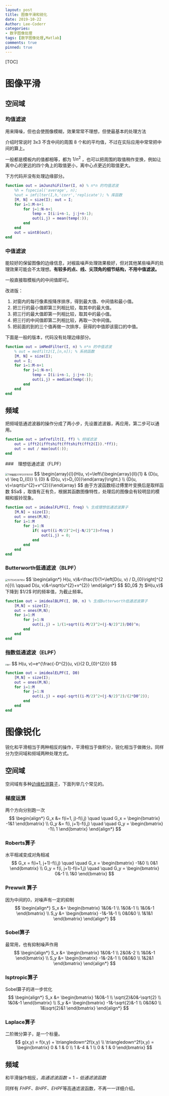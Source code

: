 ```yaml
---
layout: post
title: 图像平滑和锐化
date: 2019-10-22
Author: Lee-Coderr
categories:
- 数字图像处理
tags: [数字图像处理,Matlab]
comments: true
pinned: true
---
```


[TOC]

# 图像平滑

## 空间域

### 均值滤波

用来降噪，但也会使图像模糊，效果常常不理想，但使最基本的处理方法

介绍时常说时 3x3 不含中间的周围 8 个和的平均值，不过在实际应用中常常把中间的算上。

一般都是模板内的值都相等，都为 $1/n^2$ ，也可以把周围的取值稍作变换，例如让离中心的更远的四个角上的取值更小，离中心点更近的取值更大。

下方代码并没有处理边缘部分。

```matlab
function out = imJunzhiFilter(I, n) % n*n 的均值滤波
    %h = fspecial('average', n);
    %out = imfilter(I,h,'corr','replicate'); % 库函数
    [M, N] = size(I); out = I;
    for i=1:M-n+1
        for j=1:N-n+1
            temp = I(i:i+n-1, j:j+n-1);
            out(i,j) = mean(temp(:));
        end
    end
    out = uint8(out);
end
```

### 中值滤波

能较好的保留图像的边缘信息，对椒盐噪声处理效果极好，但对其他某些噪声的处理效果可能会不太理想。**有较多的点、线、尖顶角的细节结构，不用中值滤波。**

一般直接取模板内的中间值即可。

改进版：

1. 对窗内的每行像素按降序排序，得到最大值、中间值和最小值。
2. 把三行的最小值即第三列相比较，取其中的最大值。
3. 把三行的最大值即第一列相比较，取其中的最小值。
4. 把三行的中间值即第二列相比较，再取一次中间值。
5. 把前面的到的三个值再做一次排序，获得的中值即该窗口的中值。 

下面是一般的版本，代码没有处理边缘部分。

```matlab
function out = imMedFilter(I, n) % n*n 的中值滤波
    % out = medfilt2(I,[n,n]); % 系统函数
    [M, N] = size(I);
    out = I;
    for i=1:M-n+1
        for j=1:N-n+1
            temp = I(i:i+n-1, j:j+n-1);
            out(i,j) = median(temp(:));
        end
    end
end
```

## 频域

把频域低通滤波器的操作分成了两小步，先设置滤波器，再应用，第二步可以通用。

```matlab
function out = imfrefilt(I, ff) % 频域滤波
    out = ifft2(ifftshift(fftshift(fft2(I)).*ff));
    out = out / max(out(:));
end
```

###　理想低通滤波（FLPF）

<img src="D:\notepad++\MyBlog\Blog\images\TIM截图20191205193141.png" alt="TIM截图20191205193141" style="zoom: 50%;" />
$$
\begin{array}{l}{H(u, v)=\left\{\begin{array}{ll}{1} & {D(u, v) \leq D_{0}} \\ {0} & {D(u, v)>D_{0}}\end{array}\right.} \\ {D(u, v)=\sqrt{u^{2}+v^{2}}}\end{array}
$$
由于方波函数经过傅里叶变换后是取样函数 $Sa$ ，取值有正有负，根据其函数图像特性，处理后的图像会有较明显的模糊和振铃现象。

```matlab
function out = imidealFLPF(I, freq) % 生成理想低通滤波算子
    [M,N] = size(I);
    out = ones(M,N);
    for i=1:M
        for j=1:N
            if( sqrt((i-M/2)^2+(j-N/2)^2)>freq )
                out(i,j) = 0;
            end
        end
    end
end
```



### Butterworth低通滤波（BLPF）

<img src="..\images\1575545367954.png" alt="1575545367954" style="zoom: 50%;" />
$$
\begin{align*}
H(u, v)&=\frac{1}{1+\left[D(u, v) / D_{0}\right]^{2 n}}\\
\qquad D(u, v)&=\sqrt{u^{2}+v^{2}}
\end{align*}
$$
$D_0$ 为 $H(u,v)$ 下降到 $1/2$ 时的频率值，为截止频率。

```matlab
function out = imidealBLPF(I, D0, n) % 生成Butterworth低通滤波算子
    [M,N] = size(I);
    out = ones(M,N);
    for i=1:M
        for j=1:N
            out(i,j) = 1/(1+sqrt((i-M/2)^2+(j-N/2)^2)/D0)^n;
        end
    end
end
```

### 指数低通滤波（ELPF）

<img src="D:\notepad++\MyBlog\Blog\images\图片1.png" alt="图片1" style="zoom: 33%;" />
$$
H(u, v)=e^{\frac{-D^{2}(u, v)}{2 D_{0}^{2}}}
$$

```matlab
function out = imidealELPF(I, D0) 
    [M,N] = size(I);
    out = ones(M,N);
    for i=1:M
        for j=1:N
            out(i,j) = exp(-sqrt((i-M/2)^2+(j-N/2)^2)/(2*D0^2));
        end
    end
end
```

# 图像锐化

锐化和平滑相当于两种相反的操作，平滑相当于做积分，锐化相当于做微分。同样分为空间域和频域两种处理方式。

## 空间域

空间域有多种[边缘检测算子](https://www.jianshu.com/p/b7b755e57b7b)，下面列举几个常见的。

### 梯度运算

两个方向分别跑一次
$$
\begin{align*}
G_x &= f(i+1, j)-f(i,j) \quad \quad G_x = \begin{bmatrix}
 -1&1
\end{bmatrix} \\
G_y &= f(i, j+1)-f(i,j) \quad \quad G_y = \begin{bmatrix}
 -1\\
 1
\end{bmatrix}
\end{align*}
$$


### Roberts算子

水平相减变成对角相减
$$
G_x = f(i+1, j+1)-f(i,j) \quad \quad G_x = \begin{bmatrix}
 -1&0 \\ 
 0&1
\end{bmatrix} \\
G_y = f(i, j+1)-f(i+1,j) \quad \quad G_y = \begin{bmatrix}
 0&-1 \\ 
 1&0
\end{bmatrix}
$$

### Prewwit 算子

因为中间的0，对噪声有一定的抑制
$$
\begin{align*}
S_x &= \begin{bmatrix}
 1&0&-1 \\ 
 1&0&-1 \\
 1&0&-1
\end{bmatrix} \\
S_y &= \begin{bmatrix}
 -1&-1&-1 \\ 
 0&0&0 \\
 1&1&1
\end{bmatrix}
\end{align*}
$$

### Sobel算子

最常用，也有抑制噪声作用
$$
\begin{align*}
S_x &= \begin{bmatrix}
 1&0&-1 \\ 
 2&0&-2 \\
 1&0&-1
\end{bmatrix} \\
S_y &= \begin{bmatrix}
 -1&-2&-1 \\ 
 0&0&0 \\
 1&2&1
\end{bmatrix}
\end{align*}
$$

### Isptropic算子

Sobel算子的进一步优化
$$
\begin{align*}
S_x &= \begin{bmatrix}
 1&0&-1 \\ 
 \sqrt{2}&0&-\sqrt{2} \\
 1&0&-1
\end{bmatrix} \\
S_y &= \begin{bmatrix}
 -1&-\sqrt{2}&-1 \\ 
 0&0&0 \\
 1&\sqrt{2}&1
\end{bmatrix}
\end{align*}
$$

### Laplace算子

二阶微分算子，是一个标量。
$$
g(x,y) = f(x,y) + \triangledown^2f(x,y) \\
\triangledown^2f(x,y)  = \begin{bmatrix}
0 & 1 & 0 \\ 
1 &-4 & 1 \\
0 & 1 & 0
\end{bmatrix}
$$


## 频域

和平滑操作相反，$高通滤波函数 = 1 - 低通滤波函数$ 

同样有 *FHPF、BHPF、EHPF​* 等高通滤波函数，不再一一详细介绍。

